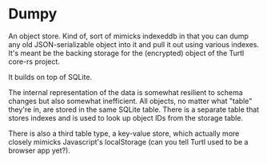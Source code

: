 # Dumpy

An object store. Kind of, sort of mimicks indexeddb in that you can dump any
old JSON-serializable object into it and pull it out using various indexes. It's
meant be the backing storage for the (encrypted) object of the Turtl core-rs
project.

It builds on top of SQLite.

The internal representation of the data is somewhat resilient to schema changes
but also somewhat inefficient. All objects, no matter what "table" they're in,
are stored in the same SQLite table. There is a separate table that stores
indexes and is used to look up object IDs from the storage table.

There is also a third table type, a key-value store, which actually more closely
mimicks Javascript's localStorage (can you tell Turtl used to be a browser app
yet?).

